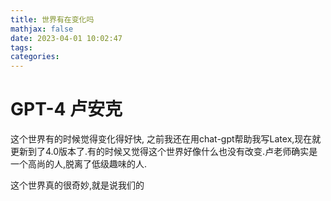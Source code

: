 ```yaml
---
title: 世界有在变化吗
mathjax: false
date: 2023-04-01 10:02:47
tags:
categories:
---
```


# GPT-4 卢安克

这个世界有的时候觉得变化得好快, 之前我还在用chat-gpt帮助我写Latex,现在就更新到了4.0版本了.有的时候又觉得这个世界好像什么也没有改变.卢老师确实是一个高尚的人,脱离了低级趣味的人.

这个世界真的很奇妙,就是说我们的

